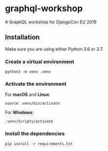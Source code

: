 # graphql-workshop
A GraphQL workshop for DjangoCon EU 2019

## Installation

Make sure you are using either Python 3.6 or 3.7.

### Create a virtual environment

```console
python3 -m venv .venv
```

### Activate the environment

For **macOS** and **Linux**:

```console
source .venv/bin/activate
```

For **Windows**:

```console
.venv/Scripts/activate
```

### Install the dependencies

```console
pip install -r requirements.txt
```

